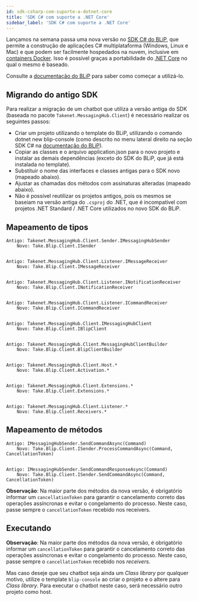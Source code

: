 ```yaml
---
id: sdk-csharp-com-suporte-a-dotnet-core
title: 'SDK C# com suporte a .NET Core'
sidebar_label: 'SDK C# com suporte a .NET Core'
---
```


Lançamos na semana passa uma nova versão no [SDK C# do BLiP](https://docs.blip.ai/#using-sdk-csharp), que permite a construção de aplicações C# multiplataforma (Windows, Linux e Mac) e que podem ser facilmente hospedados na nuvem, inclusive em [containers Docker](https://www.docker.com/). Isso é possível graças a portabilidade do [.NET Core](https://dotnet.microsoft.com/learn/dotnet/hello-world-tutorial/intro) no qual o mesmo é baseado.

Consulte a [documentação do BLiP](https://docs.blip.ai/#using-sdk-csharp) para saber como começar a utilizá-lo.

## Migrando do antigo SDK

Para realizar a migração de um chatbot que utiliza a versão antiga do SDK (baseada no pacote `Takenet.MessagingHub.Client`) é necessário realizar os seguintes passos:

* Criar um projeto utilizando o template do BLiP, utilizando o comando dotnet new blip-console (como descrito no menu lateral direito na seção SDK C# na [documentação do BLiP](https://docs.blip.ai/?csharp#using-sdk-csharp)).
* Copiar as classes e o arquivo application.json para o novo projeto e instalar as demais dependências (exceto do SDK do BLiP, que já está instalada no template).
* Substituir o nome das interfaces e classes antigas para o SDK novo (mapeado abaixo).
* Ajustar as chamadas dos métodos com assinaturas alteradas (mapeado abaixo).
* Não é possível reutilizar os projetos antigos, pois os mesmos se baseiam na versão antiga do `.csproj` do .NET, que é incompatível com projetos .NET Standard / .NET Core utilizados no novo SDK do BLiP.

## Mapeamento de tipos

    Antigo: Takenet.MessagingHub.Client.Sender.IMessagingHubSender  
        Novo: Take.Blip.Client.ISender
    

<pre></pre>

    Antigo: Takenet.MessagingHub.Client.Listener.IMessageReceiver   
        Novo: Take.Blip.Client.IMessageReceiver 
    

<pre></pre>

    Antigo: Takenet.MessagingHub.Client.Listener.INotificationReceiver  
        Novo: Take.Blip.Client.INotificationReceiver
    

<pre></pre>

    Antigo: Takenet.MessagingHub.Client.Listener.ICommandReceiver  
        Novo: Take.Blip.Client.ICommandReceiver 
    

<pre></pre>

    Antigo: Takenet.MessagingHub.Client.IMessagingHubClient 
        Novo: Take.Blip.Client.IBlipClient 
    

<pre></pre>

    Antigo: Takenet.MessagingHub.Client.MessagingHubClientBuilder 
        Novo: Take.Blip.Client.BlipClientBuilder 
    

<pre></pre>

    Antigo: Takenet.MessagingHub.Client.Host.* 
        Novo: Take.Blip.Client.Activation.* 
    

<pre></pre>

    Antigo: Takenet.MessagingHub.Client.Extensions.* 
        Novo: Take.Blip.Client.Extensions.* 
    

<pre></pre>

    Antigo: Takenet.MessagingHub.Client.Listener.* 
        Novo: Take.Blip.Client.Receivers.*

## Mapeamento de métodos

    Antigo: IMessagingHubSender.SendCommandAsync(Command) 
        Novo: Take.Blip.Client.ISender.ProcessCommandAsync(Command, CancellationToken)
    

<pre></pre>

    Antigo: IMessagingHubSender.SendCommandResponseAsync(Command) 
        Novo: Take.Blip.Client.ISender.SendCommandAsync(Command, CancellationToken)

**Observação**: Na maior parte dos métodos da nova versão, é obrigatório informar um `cancellationToken` para garantir o cancelamento correto das operações assíncronas e evitar o congelamento do processo. Neste caso, passe sempre o `cancellationToken` recebido nos receivers.

## Executando

**Observação**: Na maior parte dos métodos da nova versão, é obrigatório informar um `cancellationToken` para garantir o cancelamento correto das operações assíncronas e evitar o congelamento do processo. Neste caso, passe sempre o `cancellationToken` recebido nos *receivers*.

Mas caso deseje que seu chatbot seja ainda um *Class library* por qualquer motivo, utilize o template `blip-console` ao criar o projeto e o altere para *Class library*. Para executar o chatbot neste caso, será necessário outro projeto como host.